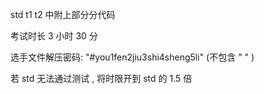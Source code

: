 std t1 t2 中附上部分分代码

考试时长 3 小时 30 分

选手文件解压密码: "#you1fen2jiu3shi4sheng5li" (不包含 " " )

若 std 无法通过测试 , 将时限开到 std 的 1.5 倍

